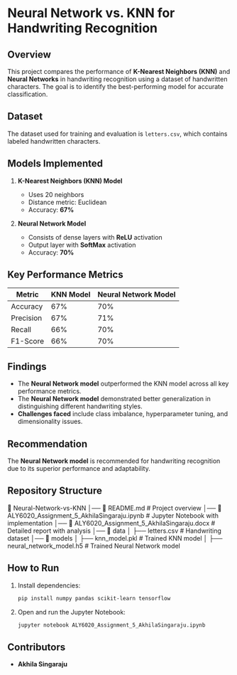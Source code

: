 # Neural Network vs. KNN for Handwriting Recognition

## Overview
This project compares the performance of **K-Nearest Neighbors (KNN)** and **Neural Networks** in handwriting recognition using a dataset of handwritten characters. The goal is to identify the best-performing model for accurate classification.

## Dataset
The dataset used for training and evaluation is `letters.csv`, which contains labeled handwritten characters.

## Models Implemented
1. **K-Nearest Neighbors (KNN) Model**  
   - Uses 20 neighbors  
   - Distance metric: Euclidean  
   - Accuracy: **67%**  

2. **Neural Network Model**  
   - Consists of dense layers with **ReLU** activation  
   - Output layer with **SoftMax** activation  
   - Accuracy: **70%**  

## Key Performance Metrics
| Metric       | KNN Model | Neural Network Model |
|-------------|----------|---------------------|
| Accuracy    | 67%      | 70%                 |
| Precision   | 67%      | 71%                 |
| Recall      | 66%      | 70%                 |
| F1-Score    | 66%      | 70%                 |

## Findings
- The **Neural Network model** outperformed the KNN model across all key performance metrics.
- The **Neural Network model** demonstrated better generalization in distinguishing different handwriting styles.
- **Challenges faced** include class imbalance, hyperparameter tuning, and dimensionality issues.

## Recommendation
The **Neural Network model** is recommended for handwriting recognition due to its superior performance and adaptability.

## Repository Structure

📂 Neural-Network-vs-KNN
│── 📄 README.md  # Project overview
│── 📄 ALY6020_Assignment_5_AkhilaSingaraju.ipynb  # Jupyter Notebook with implementation
│── 📄 ALY6020_Assignment_5_AkhilaSingaraju.docx  # Detailed report with analysis
│── 📂 data
│   ├── letters.csv  # Handwriting dataset
│── 📂 models
│   ├── knn_model.pkl  # Trained KNN model
│   ├── neural_network_model.h5  # Trained Neural Network model


## How to Run
1. Install dependencies:  
   ```bash
   pip install numpy pandas scikit-learn tensorflow
   ```
2. Open and run the Jupyter Notebook:
   ```bash
   jupyter notebook ALY6020_Assignment_5_AkhilaSingaraju.ipynb
   ```

## Contributors
- **Akhila Singaraju**
